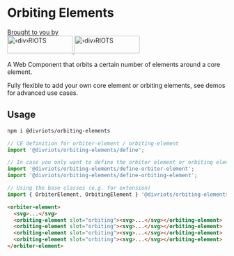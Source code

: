 # Orbiting Elements

<p>
  <a href="https://divRIOTS.com">Brought to you by<br/></a>
  <a href="https://divRIOTS.com#gh-light-mode-only">
    <img width="150" height="40" src="https://divRIOTS.com/divriots.svg" alt="‹div›RIOTS" />
  </a>
  <a href="https://divRIOTS.com#gh-dark-mode-only">
    <img width="150" height="40" src="https://divRIOTS.com/divriots-dark.svg" alt="‹div›RIOTS" />
  </a>
</p>

A Web Component that orbits a certain number of elements around a core element.

Fully flexible to add your own core element or orbiting elements, see demos for advanced use cases.

## Usage

```sh
npm i @divriots/orbiting-elements
```

```js
// CE definition for orbiter-element / orbiting-element
import '@divriots/orbiting-elements/define';

// In case you only want to define the orbiter element or orbiting element separately
import '@divriots/orbiting-elements/define-orbiter-element';
import '@divriots/orbiting-elements/define-orbiting-element';

// Using the base classes (e.g. for extension)
import { OrbiterElement, OrbitingElement } '@divriots/orbiting-elements';
```

```html
<orbiter-element>
  <svg>...</svg>
  <orbiting-element slot="orbiting"><svg>...</svg></orbiting-element>
  <orbiting-element slot="orbiting"><svg>...</svg></orbiting-element>
  <orbiting-element slot="orbiting"><svg>...</svg></orbiting-element>
  <orbiting-element slot="orbiting"><svg>...</svg></orbiting-element>
</orbiter-element>
```